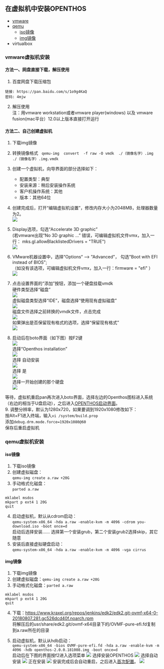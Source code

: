 ## 在虚拟机中安装OPENTHOS
   - [vmware](#vmware虚拟机安装)
   - [qemu](#qemu虚拟机安装)
      - [iso镜像](#iso镜像)
      - [img镜像](#img镜像)
   - virtualbox
### vmware虚拟机安装

#### 方法一、网盘直接下载，解压使用
1. 百度网盘下载压缩包
```  
链接: https://pan.baidu.com/s/1o9g4KaQ 
密码: 4mjw
```  
2. 解压使用  
注：用vmware workstation或者vmware player(windows) 以及 vmware fusion(mac平台）12.0以上版本直接打开运行

#### 方法二、自己创建虚拟机
1. 下载img镜像
2. 转换镜像格式
   ```qemu-img  convert  -f raw -O vmdk  ./（镜像名字）.img  ./（镜像名字）.img.vmdk```
3. 创建一个虚拟机，向导界面的部分选择如下：
   - 配置类型：典型   
   - 安装来源：稍后安装操作系统   
   - 客户机操作系统：其他   
   - 版本：其他64位   
4. 创建完成后，打开“编辑虚拟机设置”，修改内存大小为2048MB，处理器数量为2。  
![](../pic/anzhuang/vmware.png)

5. Display选项，勾选“Accelerate 3D graphic”  
(若vmware出现“No 3D graphic ...” 错误，可编辑虚拟机文件vmx，加入一行： mks.gl.allowBlacklistedDrivers = "TRUE")  
![](../pic/anzhuang/vmware3d.png)

6. VMware机器设置中，选择“Options“ --> "Advanced"， 勾选"Boot with EFI instead of BIOS";  
（如没有该选项，可编辑虚拟机文件vmx，加入一行：firmware = "efi" ）  
![](../pic/anzhuang/vmwareboot.png)

7. 点击设置界面的“添加”按钮，添加一个硬盘挂载vmdk  
硬件类型选择“磁盘”  
![](../pic/anzhuang/hardware.png)  
虚拟磁盘类型选择“IDE”，磁盘选择“使用现有虚拟磁盘”  
![](../pic/anzhuang/disk.png)  
磁盘文件选择之前转换的vmdk文件，点击完成   
![](../pic/anzhuang/selectdisk.png)  
如果弹出是否保留现有格式的选项，选择“保留现有格式”  
![](../pic/anzhuang/keepfmt.png)

8. 启动后在boto界面（如下图）按F2键  
![](../pic/anzhuang/boto1.png)  
选择“Openthos installation”  
![](../pic/anzhuang/botoF2.png)  
选择 自动安装  
![](../pic/anzhuang/vmAutoInstall.png)  
选择 是  
![](../pic/anzhuang/vmAutoInstall1.png)  
选择一开始创建的那个硬盘  
![](../pic/anzhuang/vmAutoInstall2.png)

等待，虚拟机重启pan再次进入boto界面，选择左边的Openthos图标进入系统（右边的相当于U盘启动），之后进入[OPENTHOS启动界面](../一.安装.md#启动界面)。  
9. 调整分辨率，默认为1280x720，如果要调到1920x1080修改如下：  
按Alt+F1进入终端，输入```vi /system/build.prop```  
添加```debug.drm.mode.force=1920x1080@60```  
保存后重启虚拟机

### qemu虚拟机安装
#### iso镜像
1. 下载iso镜像
2. 创建虚拟磁盘：  
`qemu-img create a.raw +20G`
3. 手动格式化磁盘：  
`parted a.raw`  
```
mklabel msdos
mkpart p ext4 1 20G
quit
```
4. 启动虚拟机，默认从cdrom启动：  
`qemu-system-x86_64 -hda a.raw -enable-kvm -m 4096 -cdrom you-download.iso -boot once=d`   
启动后选择安装…… 选择第一个安装grub，第二个安装grub2选择skip，其它随意
5. 安装后直接虚拟硬盘启动：  
`qemu-system-x86_64 -hda a.raw -enable-kvm -m 4096 -vga cirrus`

#### img镜像
1. 下载img镜像
2. 创建虚拟磁盘：`qemu-img create a.raw +20G`
3. 手动格式化磁盘：`parted a.raw`  
```
mklabel msdos
mkpart p ext4 1 20G
quit
```
4. 下载：https://www.kraxel.org/repos/jenkins/edk2/edk2.git-ovmf-x64-0-20180807.281.gc526dcd40f.noarch.rpm  
将解压后的usr/share/edk2.git/ovmf-x64目录下的/OVMF-pure-efi.fd复制到a.raw所在的目录

5. 启动虚拟机，默认从hdb启动：  
`qemu-system-x86_64 -bios OVMF-pure-efi.fd -hda a.raw -enable-kvm -m 4096 -hdb openthos-2.0.0.181008.img -boot once=d`  
启动后在下图的界面按f2进入选项菜单
![](../pic/anzhuang/qemu1.png)
选择安装OPENTHOS
![](../pic/anzhuang/qemu2.png)
选择自动安装
![](../pic/anzhuang/qemu3.png)
正在安装
![](../pic/anzhuang/qemu4.png)
安装完成后会自动重启，之后进入[首次配置](../二.首次配置.md)。
![](../pic/anzhuang/qemu5.png)


